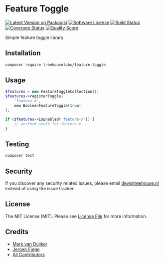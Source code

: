 # Feature Toggle

[![Latest Version on Packagist][ico-version]][link-packagist]
[![Software License][ico-license]](LICENSE.md)
[![Build Status][ico-travis]][link-travis]
[![Coverage Status][ico-scrutinizer]][link-scrutinizer]
[![Quality Score][ico-code-quality]][link-code-quality]

Simple feature toggle library

## Installation

```sh
composer require treehouselabs/feature-toggle
```


## Usage

```php
$features = new FeatureToggleCollection();
$features->registerToggle(
    'feature-x',
    new BooleanFeatureToggle(true)
);

if ($features->isEnabled('feature-x')) {
    // perform stuff for feature-x
}

```


## Testing

``` bash
composer test
```


## Security

If you discover any security related issues, please email dev@treehouse.nl instead of using the issue tracker.


## License

The MIT License (MIT). Please see [License File](LICENSE.md) for more information.


## Credits

- [Mark van Duijker][link-author-mark]
- [Jeroen Fiege][link-author-jeroen]
- [All Contributors][link-contributors]


[ico-version]: https://img.shields.io/packagist/v/treehouselabs/feature-toggle.svg?style=flat-square
[ico-license]: https://img.shields.io/badge/license-MIT-brightgreen.svg?style=flat-square
[ico-travis]: https://img.shields.io/travis/treehouselabs/feature-toggle/master.svg?style=flat-square
[ico-scrutinizer]: https://img.shields.io/scrutinizer/coverage/g/treehouselabs/feature-toggle.svg?style=flat-square
[ico-code-quality]: https://img.shields.io/scrutinizer/g/treehouselabs/feature-toggle.svg?style=flat-square
[ico-downloads]: https://img.shields.io/packagist/dt/treehouselabs/feature-toggle.svg?style=flat-square

[link-packagist]: https://packagist.org/packages/treehouselabs/feature-toggle
[link-travis]: https://travis-ci.org/treehouselabs/feature-toggle
[link-scrutinizer]: https://scrutinizer-ci.com/g/treehouselabs/feature-toggle/code-structure
[link-code-quality]: https://scrutinizer-ci.com/g/treehouselabs/feature-toggle
[link-downloads]: https://packagist.org/packages/treehouselabs/feature-toggle
[link-author-mark]: https://github.com/mvanduijker
[link-author-jeroen]: https://github.com/fieg
[link-contributors]: ../../contributors
